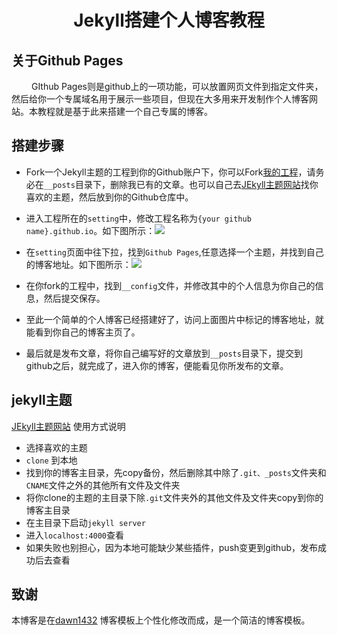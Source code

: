 
# <center>Jekyll搭建个人博客教程<center>  

## 关于Github Pages
&emsp;&emsp; GIthub Pages则是github上的一项功能，可以放置网页文件到指定文件夹，然后给你一个专属域名用于展示一些项目，但现在大多用来开发制作个人博客网站。本教程就是基于此来搭建一个自己专属的博客。  

## 搭建步骤  

- Fork一个Jekyll主题的工程到你的Github账户下，你可以Fork[我的工程](https://github.com/byeluliangwei/byeluliangwei.github.io)，请务必在`__posts`目录下，删除我已有的文章。也可以自己去[JEkyll主题网站](http://jekyllthemes.org)找你喜欢的主题，然后放到你的Github仓库中。  

- 进入工程所在的`setting`中，修改工程名称为`{your github name}.github.io`。如下图所示：![](https://byeluliangwei.github.io/images/readme/step1.png)  

- 在`setting`页面中往下拉，找到`Github Pages`,任意选择一个主题，并找到自己的博客地址。如下图所示：![](https://byeluliangwei.github.io/images/readme/step2.png)  

- 在你fork的工程中，找到`__config`文件，并修改其中的个人信息为你自己的信息，然后提交保存。

- 至此一个简单的个人博客已经搭建好了，访问上面图片中标记的博客地址，就能看到你自己的博客主页了。  

- 最后就是发布文章，将你自己编写好的文章放到`__posts`目录下，提交到github之后，就完成了，进入你的博客，便能看见你所发布的文章。

## jekyll主题

[JEkyll主题网站](http://jekyllthemes.org) 使用方式说明
- 选择喜欢的主题
- `clone` 到本地
- 找到你的博客主目录，先copy备份，然后删除其中除了`.git、_posts`文件夹和`CNAME`文件之外的其他所有文件及文件夹
- 将你clone的主题的主目录下除`.git`文件夹外的其他文件及文件夹copy到你的博客主目录
- 在主目录下启动`jekyll server`
- 进入`localhost:4000`查看
- 如果失败也别担心，因为本地可能缺少某些插件，push变更到github，发布成功后去查看  

## 致谢

本博客是在[dawn1432](dawn1432.github.io) 博客模板上个性化修改而成，是一个简洁的博客模板。
